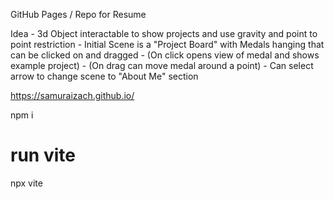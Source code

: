 GitHub Pages / Repo for Resume

Idea
    - 3d Object interactable to show projects and use gravity and point to point restriction
    - Initial Scene is a "Project Board" with Medals hanging that can be clicked on and dragged
    - (On click opens view of medal and shows example project)
    - (On drag can move medal around a point)
    - Can select arrow to change scene to "About Me" section

    
https://samuraizach.github.io/

npm i

# run vite
npx vite